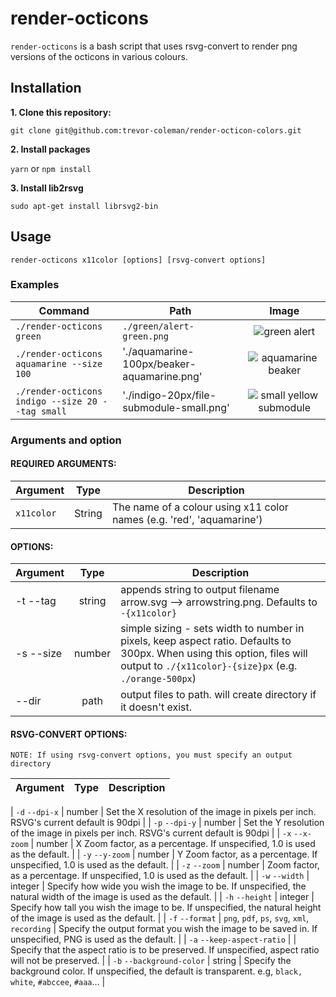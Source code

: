 # render-octicons

`render-octicons` is a bash script that uses rsvg-convert to render png versions of the octicons in various colours.

## Installation

**1. Clone this repository:**

`git clone git@github.com:trevor-coleman/render-octicon-colors.git`

**2. Install packages**

`yarn` or `npm install`

**3. Install lib2rsvg**

`sudo apt-get install librsvg2-bin`

## Usage

`render-octicons x11color [options] [rsvg-convert options]`

### Examples

| Command                                          | Path                                       |                                                                Image                                                                |
| ------------------------------------------------ | ------------------------------------------ | :---------------------------------------------------------------------------------------------------------------------------------: |
| `./render-octicons green`                        | `./green/alert-green.png`                  |           ![green alert](https://github.com/trevor-coleman/render-octicons/blob/master/examples/alert-green.png?raw=true)           |
| `./render-octicons aquamarine --size 100`        | './aquamarine-100px/beaker-aquamarine.png' |     ![aquamarine beaker](https://github.com/trevor-coleman/render-octicons/blob/master/examples/beaker-aquamarine.png?raw=true)     |
| `./render-octicons indigo --size 20 --tag small` | './indigo-20px/file-submodule-small.png'   | ![small yellow submodule](https://github.com/trevor-coleman/render-octicons/blob/master/examples/file-submodule-small.png?raw=true) |

### Arguments and option

#### REQUIRED ARGUMENTS:

| Argument   | Type   | Description                                                           |
| ---------- | ------ | --------------------------------------------------------------------- |
| `x11color` | String | The name of a colour using x11 color names (e.g. 'red', 'aquamarine') |

#### OPTIONS:

| Argument  |  Type  | Description                                                                                                                                                                        |
| --------- | :----: | ---------------------------------------------------------------------------------------------------------------------------------------------------------------------------------- |
| -t --tag  | string | appends string to output filename arrow.svg --> arrowstring.png. Defaults to `-{x11color}`                                                                                         |
| -s --size | number | simple sizing - sets width to number in pixels, keep aspect ratio. Defaults to 300px. When using this option, files will output to `./{x11color}-{size}px` (e.g. `./orange-500px`) |
| --dir     |  path  | output files to path. will create directory if it doesn't exist.                                                                                                                   |

#### RSVG-CONVERT OPTIONS:

    NOTE: If using rsvg-convert options, you must specify an output directory

| Argument | Type | Description |
| -------- | :--: | ----------- |


| `-d` `--dpi-x` | number | Set the X resolution of the image in pixels per inch. RSVG's current default is 90dpi |
| `-p` `--dpi-y` | number | Set the Y resolution of the image in pixels per inch. RSVG's current default is 90dpi |
| `-x` `--x-zoom` | number | X Zoom factor, as a percentage. If unspecified, 1.0 is used as the default. |
| `-y` `--y-zoom` | number | Y Zoom factor, as a percentage. If unspecified, 1.0 is used as the default. |
| `-z` `--zoom` | number | Zoom factor, as a percentage. If unspecified, 1.0 is used as the default. |
| `-w` `--width` | integer | Specify how wide you wish the image to be. If unspecified, the natural width of the image is used as the default. |
| `-h` `--height` | integer | Specify how tall you wish the image to be. If unspecified, the natural height of the image is used as the default. |
| `-f` `--format` | `png`, `pdf`, `ps`, `svg`, `xml`, `recording` | Specify the output format you wish the image to be saved in. If unspecified, PNG is used as the default. |
| `-a` `--keep-aspect-ratio` | | Specify that the aspect ratio is to be preserved. If unspecified, aspect ratio will not be preserved. |
| `-b` `--background-color` | string | Specify the background color. If unspecified, the default is transparent. e.g, `black,` `white`, `#abccee`, `#aaa`... |
